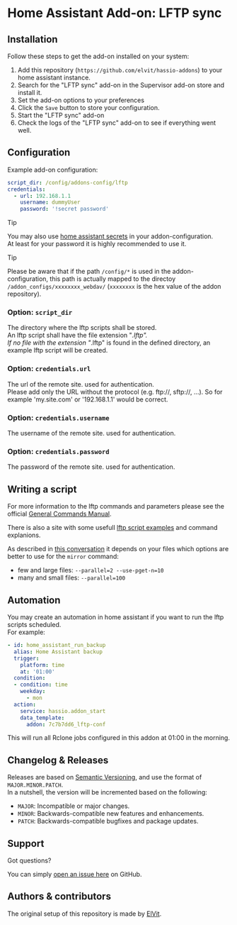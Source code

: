 # Home Assistant Add-on: LFTP sync

## Installation

Follow these steps to get the add-on installed on your system:

1. Add this repository (`https://github.com/elvit/hassio-addons`) to your home assistant instance.
2. Search for the "LFTP sync" add-on in the Supervisor add-on store and install it.
3. Set the add-on options to your preferences
4. Click the `Save` button to store your configuration.
5. Start the "LFTP sync" add-on
6. Check the logs of the "LFTP sync" add-on to see if everything went well.

## Configuration

Example add-on configuration:  

```yaml
script_dir: /config/addons-config/lftp
credentials:
  - url: 192.168.1.1
    username: dummyUser
    password: '!secret password'
```

> [!TIP]
> You may also use [home assistant secrets](https://www.home-assistant.io/docs/configuration/secrets/) in your addon-configuration.  
> At least for your password it is highly recommended to use it.

> [!TIP]
> Please be aware that if the path `/config/*` is used in the addon-configuration, 
> this path is actually mapped to the directoy `/addon_configs/xxxxxxxx_webdav/` (`xxxxxxxx` is the hex value of the addon repository).  

### Option: `script_dir`

The directory where the lftp scripts shall be stored.  
An lftp script shall have the file extension "*.lftp".  
If no file with the extension "*.lftp" is found in the defined directory, an example lftp script will be created.  

### Option: `credentials.url`

The url of the remote site. used for authentication.  
Please add only the URL without the protocol (e.g. ftp://, sftp://, ...). So for example 'my.site.com' or '192.168.1.1' would be correct.  

### Option: `credentials.username`

The username of the remote site. used for authentication.  

### Option: `credentials.password`

The password of the remote site. used for authentication.  

## Writing a script

For more information to the lftp commands and parameters please see the official [General Commands Manual](https://lftp.yar.ru/lftp-man.html).  

There is also a site with some usefull [lftp script examples](https://mrod.space/2019/10/04/lftp-examples.html#scripts) and command explanions.  

As described in [this conversation](https://superuser.com/questions/75681/inverse-multiplexing-to-speed-up-file-transfer) it depends on your files which options are better to use for the `mirror` command:
- few and large files: `--parallel=2 --use-pget-n=10`
- many and small files: `--parallel=100`

## Automation
You may create an automation in home assistant if you want to run the lftp scripts scheduled.  
For example:  

```yaml
- id: home_assistant_run_backup
  alias: Home Assistant backup
  trigger:
    platform: time
    at: '01:00'
  condition:
  - condition: time
    weekday:
      - mon
  action:
    service: hassio.addon_start
    data_template:
      addon: 7c7b7dd6_lftp-conf
```

This will run all Rclone jobs configured in this addon at 01:00 in the morning.  

## Changelog & Releases

Releases are based on [Semantic Versioning](https://semver.org/lang/de/spec/v2.0.0.html), and use the format of `MAJOR.MINOR.PATCH`.  
In a nutshell, the version will be incremented based on the following:  

- `MAJOR`: Incompatible or major changes.
- `MINOR`: Backwards-compatible new features and enhancements.
- `PATCH`: Backwards-compatible bugfixes and package updates.

## Support

Got questions?

You can simply [open an issue here](https://github.com/elvit/hassio-addons/issues) on GitHub.  

## Authors & contributors

The original setup of this repository is made by [ElVit](https://github.com/elvit).  
